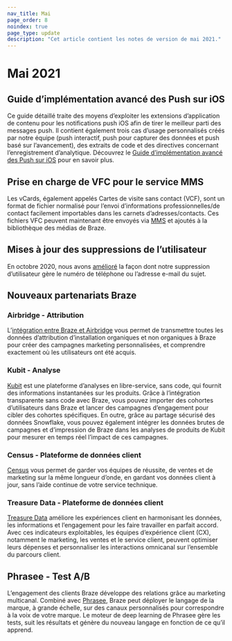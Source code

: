 ```yaml
---
nav_title: Mai
page_order: 8
noindex: true
page_type: update
description: "Cet article contient les notes de version de mai 2021."
---
```

# Mai 2021

## Guide d’implémentation avancé des Push sur iOS

Ce guide détaillé traite des moyens d’exploiter les extensions d’application de contenu pour les notifications push iOS afin de tirer le meilleur parti des messages push. Il contient également trois cas d’usage personnalisés créés par notre équipe (push interactif, push pour capturer des données et push basé sur l’avancement), des extraits de code et des directives concernant l’enregistrement d’analytique. Découvrez le [Guide d’implémentation avancé des Push sur iOS](/docs/developer_guide/platform_integration_guides/ios/push_notifications/implementation_guide/) pour en savoir plus.

## Prise en charge de VFC pour le service MMS

Les vCards, également appelés Cartes de visite sans contact (VCF), sont un format de fichier normalisé pour l’envoi d’informations professionnelles/de contact facilement importables dans les carnets d’adresses/contacts. Ces fichiers VFC peuvent maintenant être envoyés via [MMS]({{site.baseurl}}/user_guide/message_building_by_channel/sms/mms/create/) et ajoutés à la bibliothèque des médias de Braze. 

## Mises à jour des suppressions de l’utilisateur

En octobre 2020, nous avons [amélioré]({{site.baseurl}}/help/release_notes/2020/october/) la façon dont notre suppression d’utilisateur gère le numéro de téléphone ou l’adresse e-mail du sujet. 

## Nouveaux partenariats Braze

### Airbridge - Attribution

L’[intégration entre Braze et Airbridge]({{site.baseurl}}/partners/message_orchestration/attribution/airbridge/) vous permet de transmettre toutes les données d’attribution d’installation organiques et non organiques à Braze pour créer des campagnes marketing personnalisées, et comprendre exactement où les utilisateurs ont été acquis.
### Kubit - Analyse

[Kubit]({{site.baseurl}}/partners/data_and_infrastructure_agility/analytics/kubit/) est une plateforme d’analyses en libre-service, sans code, qui fournit des informations instantanées sur les produits. Grâce à l’intégration transparente sans code avec Braze, vous pouvez importer des cohortes d’utilisateurs dans Braze et lancer des campagnes d’engagement pour cibler des cohortes spécifiques. En outre, grâce au partage sécurisé des données Snowflake, vous pouvez également intégrer les données brutes de campagnes et d’impression de Braze dans les analyses de produits de Kubit pour mesurer en temps réel l’impact de ces campagnes. 

### Census - Plateforme de données client

[Census]({{site.baseurl}}/partners/data_and_analytics/customer_data_platform/census/) vous permet de garder vos équipes de réussite, de ventes et de marketing sur la même longueur d’onde, en gardant vos données client à jour, sans l’aide continue de votre service technique.

### Treasure Data - Plateforme de données client

[Treasure Data]({{site.baseurl}}/partners/data_and_analytics/customer_data_platform/treasure_data/) améliore les expériences client en harmonisant les données, les informations et l’engagement pour les faire travailler en parfait accord. Avec ces indicateurs exploitables, les équipes d’expérience client (CX), notamment le marketing, les ventes et le service client, peuvent optimiser leurs dépenses et personnaliser les interactions omnicanal sur l’ensemble du parcours client. 

## Phrasee - Test A/B

L’engagement des clients Braze développe des relations grâce au marketing multicanal. Combiné avec [Phrasee]({{site.baseurl}}/partners/message_orchestration/ab_testing/phrasee/), Braze peut déployer le langage de la marque, à grande échelle, sur des canaux personnalisés pour correspondre à la voix de votre marque. Le moteur de deep learning de Phrasee gère les tests, suit les résultats et génère du nouveau langage en fonction de ce qu’il apprend. 